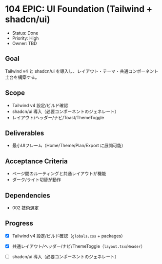 # 104 EPIC: UI Foundation (Tailwind + shadcn/ui)

- Status: Done
- Priority: High
- Owner: TBD

## Goal
Tailwind v4 と shadcn/ui を導入し、レイアウト・テーマ・共通コンポーネント土台を構築する。

## Scope
- Tailwind v4 設定/ビルド確認
- shadcn/ui 導入（必要コンポーネントのジェネレート）
- レイアウト/ヘッダー/ナビ/Toast/ThemeToggle

## Deliverables
- 最小UIフレーム（Home/Theme/Plan/Export に展開可能）

## Acceptance Criteria
- ページ間のルーティングと共通レイアウトが機能
- ダーク/ライト切替が動作

## Dependencies
- 002 技術選定

## Progress
- [x] Tailwind v4 設定/ビルド確認（`globals.css` + packages）
- [x] 共通レイアウト/ヘッダー/ナビ/ThemeToggle（`layout.tsx`/`Header`）
- [ ] shadcn/ui 導入（必要コンポーネントのジェネレート）

